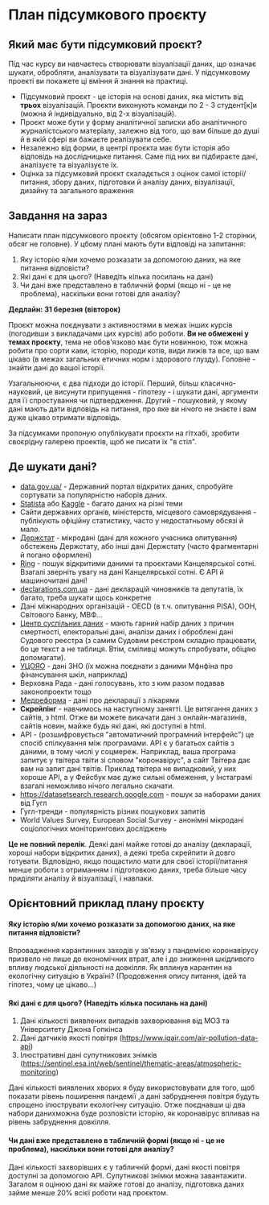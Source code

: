 # План підсумкового проєкту  

## Який має бути підсумковий проєкт?  
Під час курсу ви навчаєтесь створювати візуалізації даних, що означає шукати, обробляти, аналізувати та візуалізувати дані. У підсумковому проекті ви покажете ці вміння й знання на практиці.  
  
* Підсумковий проєкт - це історія на основі даних, яка містить від **трьох** візуалізацій. Проєкти виконують команди по 2 - 3 студент[к]и (можна й індивідуально, від 2-х візуалізацій).
* Проєкт може бути у форму аналітичної записки або аналітичного журналістського матеріалу, залежно від того, що вам більше до душі й в якій сфері ви бажаєте реалізувати себе.  
* Незалежно від форми, в центрі проєкта має бути історія або відповідь на дослідницьке питання. Саме під них ви підбираєте дані, аналізуєте та візуалізуєте їх.  
* Оцінка за підсумковий проєкт скаладється з оцінок самої історії/питання, збору даних, підготовки й аналізу даних, візуалізації, дизайну та загального враження

## Завдання на зараз
Написати план підсумкового проєкту (обсягом орієнтовно 1-2 сторінки, обсяг не головне). У цбому плані мають бути відповіді на запитання:  
1. Яку історію я/ми хочемо розказати за допомогою даних, на яке питання відповісти?
2. Які дані є для цього? (Наведіть кілька посилань на дані)
3. Чи дані вже представлено в табличній формі (якщо ні - це не проблема), наскільки вони готові для аналізу?  
  
**Дедлайн: 31 березня (вівторок)**  
  
Проєкт можна поєднувати з активностями в межах інших курсів (погодивши з викладачами цих курсів) або роботи. **Ви не обмежені у темах проєкту**, тема не обов'язково має бути новинною, тож можна робити про сорти кави, історію, породи котів, види лижів та все, що вам цікаво (в межах загальних етичних норм і здорового глузду). Головне - знайти дані до вашої історії.
  
Узагальнюючи, є два підходи до історії. Перший, більш класично-науковий, це висунути припущення - гіпотезу - і шукати дані, аргументи для її спростування чи підтвердження. Другий - пошуковий, у якому дані мають дати відповідь на питання, про яке ви нічого не знаєте і вам дуже цікаво отримати відповідь.  

За підсумками пропоную опублікувати проєкти на гітхабі, зробити своєрідну галерею проектів, щоб не писати їх "в стіл".  
  
## Де шукати дані?
- [data.gov.ua/](https://data.gov.ua/) - Державний портал відкритих даних, спробуйте сортувати за популярністю наборів даних.  
- [Statista](https://www.statista.com/) або [Kaggle](https://www.kaggle.com/datasets) - багато даних на різні теми  
- Сайти державних органів, міністерств, місцевого самоврядування - публікують офіційну статистику, часто у недостатньому обсязі й мало.  
- [Держстат](http://www.ukrstat.gov.ua/operativ/micro_dani/mic_poc_rob_syly_18.zip) - мікродані (дані для кожного учасника опитування) обстежень Держстату, або інші дані Держстату (часто фрагментарні й погано оформлені)  
- [Ring](https://ring.org.ua/) - пошук відкритими даними та проєктами Канцелярської сотні. Взагалі зверніть увагу на дані Канцелярської сотні. Є API й машиночитані дані!  
- [declarations.com.ua](https://declarations.com.ua/) - дані декларацій чиновників та депутатів, їх багато, треба шукати щось конкретне  
- Дані міжнародних організацій - OECD (в т.ч. опитування PISA), ООН, Світового Банку, МВФ...  
- [Центр суспільних даних](https://socialdata.org.ua/category/temi/) - мають гарний набір даних з причин смертності, електоральні дані, аналізи даних і оброблені дані Судового реєстра (з самим Судовим реєстром складно працювати, бо це текст а не таблиця. Втім, сміливці можуть спробувати, обіцяю допомагати).  
- [УЦОЯО](http://testportal.gov.ua/zvity-dani/) - дані ЗНО (їх можна поєднати з даними Мфнфіна про фінансування шкіл, наприклад)  
- Верховна Рада - дані голосувань, хто з ким разом подавав законопроекти тощо  
- [Медреформа](https://data.gov.ua/organization/natsionalna-sluzhba-zdorovia-ukrainy) - дані про декларації з лікарями  
- **Скрейпінг** - навчимось на наступному занятті. Це витягання даних з сайтів, з html. Отже ви можете викачати дані з онлайн-магазинів, сайтів новин, майже будь які дані, які доступні в html.  
- API - (розшифровується "автоматичний програмний інтерфейс") це спосіб спілкування між програмами. АРІ є у багатьох сайтів з даними, в тому числі у соцмереж. Наприклад, ваша програма запитує у твітера твіти зі словом "коронавірус", а сайт Твітера дає вам на запит дані твітів. Приклад твітера не випадковий, у них хороше АРІ, а у Фейсбук має дуже сильні обмеження, у Інстаграмі взагалі неможливо нічого легально скачати. 
- https://datasetsearch.research.google.com - пошук за наборами даних від Гугл  
- Гугл-тренди - популярність різних пошукових запитів  
- World Values Survey, European Social Survey - анонімні мікродані соціологічних моніторингових досліджень  

**Це не повний перелік**. Деякі дані майже готові до аналізу (декларації, хороші набори відкритих даних), а деякі треба скрейпити й довго готувати. Відповідно, якщо пощастило мати для своєї історії/питання менше роботи з отриманням і підготовкою даних, треба більше часу приділяти аналізу й візуалізації, і навпаки.  
  
## Орієнтовний приклад плану проєкту 
 
#### Яку історію я/ми хочемо розказати за допомогою даних, на яке питання відповісти?
Впровадження карантинних заходів у зв'язку з пандемією коронавірусу призвело не лише до економічних втрат, але і до зниження шкідливого впливу людської діяльності на довкілля. Як вплинув карантин на екологічну ситуацію в Україні? (Продовження опису питання, ідей та гіпотез, чому це цікаво...)   
  
#### Які дані є для цього? (Наведіть кілька посилань на дані)
1) Дані кількості виявлених випадків захворювання від МОЗ та Університету Джона Гопкінса  
2) Дані датчиків якості повітря (https://www.iqair.com/air-pollution-data-api)
3) Ілюстративні дані супутникових знімків (https://sentinel.esa.int/web/sentinel/thematic-areas/atmospheric-monitoring)  

Дані кількості виявлених хворих я буду використовувати для того, щоб показати рівень поширення пандемії ,а дані забруднення повітря будуть спрощено ілюструвати екологічну ситуацію. Отже поєднавши ці два набори данихможна буде розповісти історію, як коронавірус впливав на рівень забруднення довкілля.  
  
#### Чи дані вже представлено в табличній формі (якщо ні - це не проблема), наскільки вони готові для аналізу?  
Дані кількості захворівших є у табличній формі, дані якості повітря доступні за допомогою АРІ. Супутникові знімки можна завантажити. Загалом я оцінюю дані як майже готові до аналізу, підготовка даних займе менше 20% всієї роботи над проєктом.  




